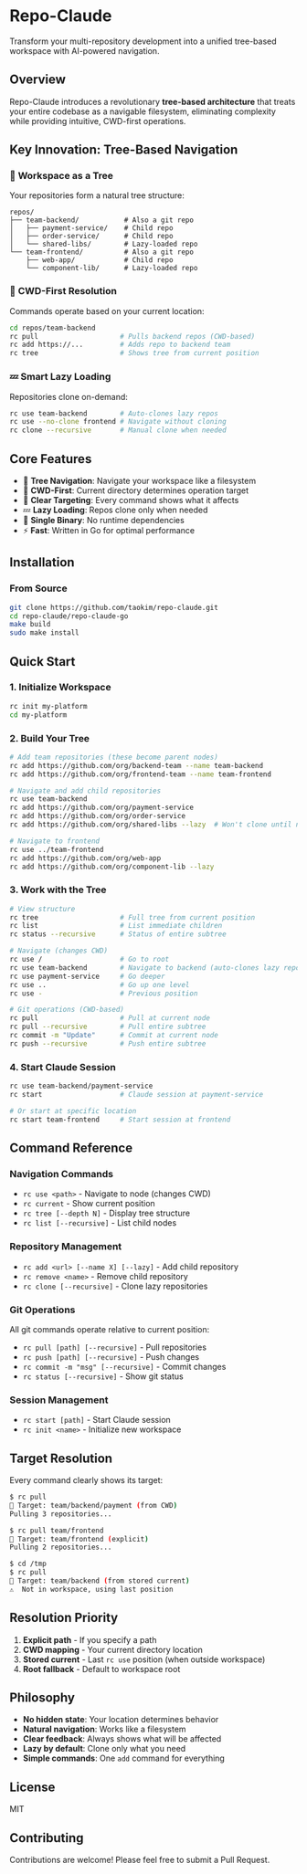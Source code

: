 # Repo-Claude

Transform your multi-repository development into a unified tree-based workspace with AI-powered navigation.

## Overview

Repo-Claude introduces a revolutionary **tree-based architecture** that treats your entire codebase as a navigable filesystem, eliminating complexity while providing intuitive, CWD-first operations.

## Key Innovation: Tree-Based Navigation

### 🌳 **Workspace as a Tree**
Your repositories form a natural tree structure:
```
repos/
├── team-backend/           # Also a git repo
│   ├── payment-service/    # Child repo
│   ├── order-service/      # Child repo
│   └── shared-libs/        # Lazy-loaded repo
└── team-frontend/          # Also a git repo
    ├── web-app/            # Child repo
    └── component-lib/      # Lazy-loaded repo
```

### 📍 **CWD-First Resolution**
Commands operate based on your current location:
```bash
cd repos/team-backend
rc pull                    # Pulls backend repos (CWD-based)
rc add https://...         # Adds repo to backend team
rc tree                    # Shows tree from current position
```

### 💤 **Smart Lazy Loading**
Repositories clone on-demand:
```bash
rc use team-backend        # Auto-clones lazy repos
rc use --no-clone frontend # Navigate without cloning
rc clone --recursive       # Manual clone when needed
```

## Core Features

- 🌳 **Tree Navigation**: Navigate your workspace like a filesystem
- 📍 **CWD-First**: Current directory determines operation target
- 🎯 **Clear Targeting**: Every command shows what it affects
- 💤 **Lazy Loading**: Repos clone only when needed
- 🚀 **Single Binary**: No runtime dependencies
- ⚡ **Fast**: Written in Go for optimal performance

## Installation

### From Source

```bash
git clone https://github.com/taokim/repo-claude.git
cd repo-claude/repo-claude-go
make build
sudo make install
```

## Quick Start

### 1. Initialize Workspace

```bash
rc init my-platform
cd my-platform
```

### 2. Build Your Tree

```bash
# Add team repositories (these become parent nodes)
rc add https://github.com/org/backend-team --name team-backend
rc add https://github.com/org/frontend-team --name team-frontend

# Navigate and add child repositories
rc use team-backend
rc add https://github.com/org/payment-service
rc add https://github.com/org/order-service
rc add https://github.com/org/shared-libs --lazy  # Won't clone until needed

# Navigate to frontend
rc use ../team-frontend
rc add https://github.com/org/web-app
rc add https://github.com/org/component-lib --lazy
```

### 3. Work with the Tree

```bash
# View structure
rc tree                    # Full tree from current position
rc list                    # List immediate children
rc status --recursive      # Status of entire subtree

# Navigate (changes CWD)
rc use /                   # Go to root
rc use team-backend        # Navigate to backend (auto-clones lazy repos)
rc use payment-service     # Go deeper
rc use ..                  # Go up one level
rc use -                   # Previous position

# Git operations (CWD-based)
rc pull                    # Pull at current node
rc pull --recursive        # Pull entire subtree
rc commit -m "Update"      # Commit at current node
rc push --recursive        # Push entire subtree
```

### 4. Start Claude Session

```bash
rc use team-backend/payment-service
rc start                   # Claude session at payment-service

# Or start at specific location
rc start team-frontend     # Start session at frontend
```

## Command Reference

### Navigation Commands
- `rc use <path>` - Navigate to node (changes CWD)
- `rc current` - Show current position
- `rc tree [--depth N]` - Display tree structure
- `rc list [--recursive]` - List child nodes

### Repository Management
- `rc add <url> [--name X] [--lazy]` - Add child repository
- `rc remove <name>` - Remove child repository
- `rc clone [--recursive]` - Clone lazy repositories

### Git Operations
All git commands operate relative to current position:
- `rc pull [path] [--recursive]` - Pull repositories
- `rc push [path] [--recursive]` - Push changes
- `rc commit -m "msg" [--recursive]` - Commit changes
- `rc status [--recursive]` - Show git status

### Session Management
- `rc start [path]` - Start Claude session
- `rc init <name>` - Initialize new workspace

## Target Resolution

Every command clearly shows its target:

```bash
$ rc pull
🎯 Target: team/backend/payment (from CWD)
Pulling 3 repositories...

$ rc pull team/frontend
🎯 Target: team/frontend (explicit)
Pulling 2 repositories...

$ cd /tmp
$ rc pull
🎯 Target: team/backend (from stored current)
⚠️  Not in workspace, using last position
```

## Resolution Priority

1. **Explicit path** - If you specify a path
2. **CWD mapping** - Your current directory location
3. **Stored current** - Last `rc use` position (when outside workspace)
4. **Root fallback** - Default to workspace root

## Philosophy

- **No hidden state**: Your location determines behavior
- **Natural navigation**: Works like a filesystem
- **Clear feedback**: Always shows what will be affected
- **Lazy by default**: Clone only what you need
- **Simple commands**: One `add` command for everything

## License

MIT

## Contributing

Contributions are welcome! Please feel free to submit a Pull Request.